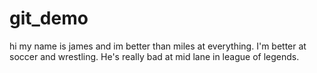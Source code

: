 # git_demo
hi my name is james and im better than miles at everything. I'm better at soccer and wrestling. He's really bad at mid lane in league of legends.